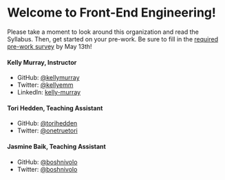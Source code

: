 # Welcome to Front-End Engineering!

Please take a moment to look around this organization and read the Syllabus. Then, get started on your pre-work. Be sure to fill in the [required pre-work survey](http://goo.gl/forms/S4hiLWL12W) by May 13th!

#### Kelly Murray, Instructor

* GitHub: [@kellymurray](https://github.com/kellymurray)
* Twitter: [@kellyemm](https://twitter.com/kellyemm)
* LinkedIn: [kelly-murray](https://www.linkedin.com/pub/kelly-murray/96/538/83b)

#### Tori Hedden, Teaching Assistant

* GitHub: [@torihedden](https://github.com/torihedden)
* Twitter: [@onetruetori](https://twitter.com/onetruetori)

#### Jasmine Baik, Teaching Assistant

* GitHub: [@boshnivolo](https://github.com/boshnivolo)
* Twitter: [@boshnivolo](https://twitter.com/boshnivolo)
